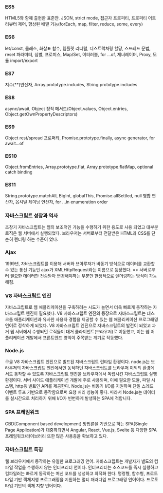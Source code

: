 ### ES5

HTML5와 함께 출현한 표준안.
JSON, strict mode, 접근자 프로퍼티, 프로퍼티 어트리뷰터 제어, 향상된 배열 기능(forEach, map, filter, reduce, some, every)

### ES6

let/const, 클래스, 화살표 함수, 템플릿 리터럴, 디스트럭처링 할당, 스프레드 문법, reset 파라미터, 심벌, 프로미스, Map/Set, 이터러블, for ...of, 제너레이터, Proxy, 모듈 import/export

### ES7

지수(\*\*)연산자, Array.prototype.includes, String.prototype.includes

### ES8

async/await, Object 정적 메서드(Object.values, Object.entries, Object.getOwnPropertyDescriptors)

### ES9

Object rest/spread 프로퍼티, Promise.prototype.finally,
async generator, for await...of

### ES10

Object.fromEntries, Array.prototype.flat, Array.prototype.flatMap, optional catch binding

### ES11

String.prototype.matchAll, BigInt, globalThis, Promise.allSettled, null 병합 연산자, 옵셔널 체이닝 연산자, for ...in enumeration order

### 자바스크립트 성장과 역사

초창기 자바스크립트는 웹의 보조적인 기능을 수행하기 위한 용도로 사용 되었고 대부분 로직은 웹 서버에서 실행되었다. 브라우저는 서버로부터 전달받은 HTML과 CSS를 단순히 렌더링 하는 수준이 었다.

### Ajax

1999년, 자바스크립트를 이용해 서버와 브아루저가 비동기 방식으로 데이터를 교환할 수 있는 통신 기능인 ajax가 XMLHttpRequest라는 이름으로 등장했다.
=> 서버로부터 필요한 데이터만 전송받아 변경해야하는 부분만 한정적으로 렌더링하는 방식이 가능해짐.

### V8 자바스크립트 엔진

자바스크립트로 웹 애플리케이션을 구축하려는 시도가 늘면서 더욱 빠르게 동작하는 자바스크립트 엔진이 필요했다. V8 자바스크립트 엔진의 등장으로 자바스크립트는 데스크톱 애플리케이션과 유사한 사용자 경험을 제공할 수 있는 웹 애플리케이션 프로그래밍 언어로 정착하게 되었다.
V8 자바스크립트 엔진으로 자바스크립트의 발전이 되었고 과거 웹 서버에서 수행되던 로직들이 대거 클라이언트(브라우저)로 이동했고, 이는 웹 어플리케이션 개발에서 프론트엔드 영억이 주목받는 계기로 작동했다.

### Node.js

구글 V8 자바스크립트 엔진으로 빌드된 자바스크립트 런타임 환경이다. node.js는 브라우저의 자바스크립트 엔진에서만 동작하던 자바스크립트를 브라우저 이외의 환경에서도 동작할 수 있도록 자바스크립트 엔진을 브라우저에서 독립시킨 자바스크립트 실행 환경이다.
서버 사이드 애플리케이션 개발에 주로 사용되며, 이에 필요한 모듈, 파일 시스템, http등 빌트인 API를 제공한다.
Node.js는 비동기 I/O를 지원하며 단일 스레드 이벤트 루프 기반으로 동작함으로써 요청 처리 성능이 좋다. 따라서 Node.js는 데이터를 실시간으로 처리하기 위해 I/O가 빈번하게 발생하는 SPA에 적합니다.

### SPA 프레임워크

CBD(Component based development) 방법론을 기반으로 하는 SPA(Single Page Application)가 대중화되면서 Angular, React, Vue.js, Svelte 등 다양한 SPA 프레임워크/라이브러리 또한 많은 사용층을 확보하고 있다.

### 자바스크립트 특징

웹 브라우저에서 동작하는 유일한 프로그래밍 언어. 자바스크립트는 개발자가 별도의 컴파일 작업을 수행하지 않는 인터프리터 언어다. 인터프리터는 소스코드를 즉시 실행하고 컴파일러는 빠르게 동작하는 머신 코드를 생성하고 최적화 한다.
명령형, 함수형, 프로토타입 기반 객체지행 프로그래밍을 지원하는 멀티 패러다임 프로그래밍 언어이다. 프로토 타입 기반의 객체 지향 언어이다.

